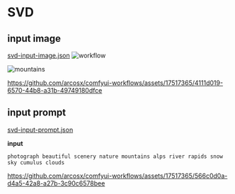 # SVD

## input image
[svd-input-image.json](./svd-input-image.json)
![workflow](https://github.com/arcosx/comfyui-workflows/assets/17517365/a2bb2a1c-c957-438b-a066-13faca16297b)

![mountains](https://github.com/arcosx/comfyui-workflows/assets/17517365/a38d3d1c-7eec-4cfb-8ccb-52e8f19a532c)


https://github.com/arcosx/comfyui-workflows/assets/17517365/4111d019-6570-44b8-a31b-49749180dfce



## input prompt
[svd-input-prompt.json](./svd-input-image.json)

**input**
```
photograph beautiful scenery nature mountains alps river rapids snow sky cumulus clouds
```



https://github.com/arcosx/comfyui-workflows/assets/17517365/566c0d0a-d4a5-42a8-a27b-3c90c6578bee










